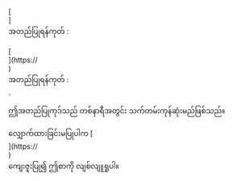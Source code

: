 [<br host>]<br action>အတည်ပြုရန်ကုတ် :<br code>

[<br host>](https://<br host>)<br action>အတည်ပြုရန်ကုတ် :<br code>.

ဤအတည်ပြုကုဒ်သည် တစ်နာရီအတွင်း သက်တမ်းကုန်ဆုံးမည်ဖြစ်သည်။

လျှောက်ထားခြင်းမပြုပါက [<br host>](https://<br host>)<br action>ကျေးဇူးပြု၍ ဤစာကို လျစ်လျူရှုပါ။
